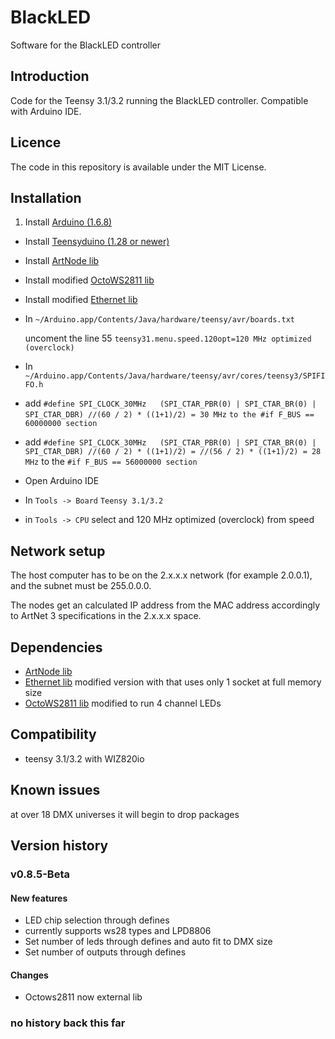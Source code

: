 # BlackLED
Software for the BlackLED controller

## Introduction
Code for the Teensy 3.1/3.2 running the BlackLED controller. Compatible with Arduino IDE.

## Licence
The code in this repository is available under the MIT License.

## Installation
1. Install [Arduino (1.6.8)](https://www.arduino.cc/en/Main/OldSoftwareReleases#previous)
- Install [Teensyduino (1.28 or newer)](https://www.pjrc.com/teensy/td_download.html)
- Install [ArtNode lib](https://github.com/vertigo-dk/ArtNode)
- Install modified [OctoWS2811 lib](https://github.com/alex-Arc/OctoWS2811)
- Install modified [Ethernet lib](https://github.com/alex-Arc/Ethernet/tree/Selectable-socket-number)
- In ```~/Arduino.app/Contents/Java/hardware/teensy/avr/boards.txt```

	uncoment the line 55 ```teensy31.menu.speed.120opt=120 MHz optimized (overclock)```
- In ```~/Arduino.app/Contents/Java/hardware/teensy/avr/cores/teensy3/SPIFIFO.h```
 - add ```#define SPI_CLOCK_30MHz   (SPI_CTAR_PBR(0) | SPI_CTAR_BR(0) | SPI_CTAR_DBR) //(60 / 2) * ((1+1)/2) = 30 MHz``` ```to the #if F_BUS == 60000000 section```
 - add ```#define SPI_CLOCK_30MHz   (SPI_CTAR_PBR(0) | SPI_CTAR_BR(0) | SPI_CTAR_DBR) //(60 / 2) * ((1+1)/2) = //(56 / 2) * ((1+1)/2) = 28 MHz``` to the ```#if F_BUS == 56000000 section```

- Open Arduino IDE
 - In ```Tools -> Board```  ```Teensy 3.1/3.2```
 - in ```Tools -> CPU``` select
	and 120 MHz optimized (overclock) from  speed

## Network setup
The host computer has to be on the 2.x.x.x network (for example 2.0.0.1), and the subnet must be 255.0.0.0.

The nodes get an calculated IP address from the MAC address accordingly to ArtNet 3 specifications in the 2.x.x.x space.

## Dependencies
- [ArtNode lib](https://github.com/vertigo-dk/ArtNode)
- [Ethernet lib](https://github.com/alex-Arc/Ethernet/tree/Selectable-socket-number)
	modified version with that uses only 1 socket at full memory size
- [OctoWS2811 lib](https://github.com/alex-Arc/OctoWS2811) modified to run 4 channel LEDs


## Compatibility
- teensy 3.1/3.2 with WIZ820io

## Known issues
at over 18 DMX universes it will begin to drop packages

## Version history
### v0.8.5-Beta
#### New features
- LED chip selection through defines
 - currently supports ws28 types and LPD8806
- Set number of leds through defines and auto fit to DMX size
- Set number of outputs through defines

#### Changes
- Octows2811 now external lib

### no history back this far
